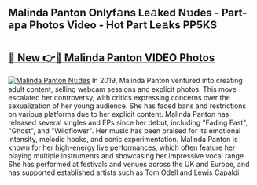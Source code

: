 ## Malinda Panton Onlyf𝚊ns Le𝚊ked N𝚞des - Part-apa Photos Video - Hot Part Le𝚊ks PP5KS

# <h2><a href="http://ab99350.deff.icu/?id=Malinda+Panton">🔗 New 👉🔴 Malinda Panton VIDEO Photos</a></h2>

[![Malinda Panton N𝚞des](https://i.imgur.com/rIISA9y.gif)](http://ab99350.deff.icu/?id=Malinda+Panton)
In 2019, Malinda Panton ventured into creating adult content, selling webcam sessions and explicit photos. This move escalated her controversy, with critics expressing concerns over the sexualization of her young audience. She has faced bans and restrictions on various platforms due to her explicit content. Malinda Panton has released several singles and EPs since her debut, including "Fading Fast", "Ghost", and "Wildflower". Her music has been praised for its emotional intensity, melodic hooks, and sonic experimentation. Malinda Panton is known for her high-energy live performances, which often feature her playing multiple instruments and showcasing her impressive vocal range. She has performed at festivals and venues across the UK and Europe, and has supported established artists such as Tom Odell and Lewis Capaldi.
